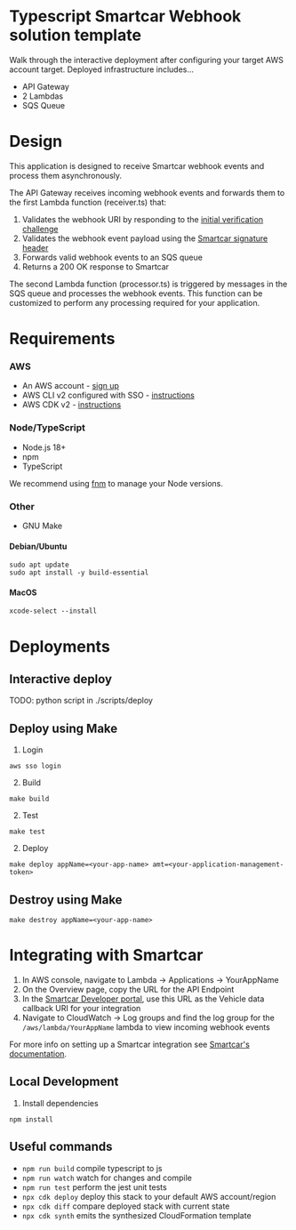 # Typescript Smartcar Webhook solution template
Walk through the interactive deployment after configuring your target AWS account target.
Deployed infrastructure includes...
 * API Gateway 
 * 2 Lambdas
 * SQS Queue

# Design
This application is designed to receive Smartcar webhook events and process them asynchronously. 

The API Gateway receives incoming webhook events and forwards them to the first Lambda function (receiver.ts) that:
1. Validates the webhook URI by responding to the [initial verification challenge](https://smartcar.com/docs/integrations/webhooks/callback-verification)
2. Validates the webhook event payload using the [Smartcar signature header](https://smartcar.com/docs/integrations/webhooks/payload-verification)
3. Forwards valid webhook events to an SQS queue
4. Returns a 200 OK response to Smartcar

The second Lambda function (processor.ts) is triggered by messages in the SQS queue and processes the webhook events.
This function can be customized to perform any processing required for your application.

# Requirements
### AWS
* An AWS account - [sign up](https://signin.aws.amazon.com/signup?request_type=register)
* AWS CLI v2 configured with SSO - [instructions](https://docs.aws.amazon.com/cli/latest/userguide/getting-started-install.html)
* AWS CDK v2 - [instructions](https://docs.aws.amazon.com/cdk/v2/guide/getting-started.html)

### Node/TypeScript
* Node.js 18+ 
* npm
* TypeScript

We recommend using [fnm](https://github.com/Schniz/fnm?tab=readme-ov-file#installation) to manage your Node versions.

### Other
* GNU Make

#### Debian/Ubuntu
```
sudo apt update
sudo apt install -y build-essential
```

#### MacOS
```
xcode-select --install
```


# Deployments

## Interactive deploy

TODO: python script in ./scripts/deploy

## Deploy using Make
1. Login
```
aws sso login
```

2. Build
```
make build
```

2. Test
```
make test
```

2. Deploy
```
make deploy appName=<your-app-name> amt=<your-application-management-token>
```

## Destroy using Make
```
make destroy appName=<your-app-name>
```

# Integrating with Smartcar
1. In AWS console, navigate to Lambda -> Applications -> YourAppName
2. On the Overview page, copy the URL for the API Endpoint
3. In the [Smartcar Developer portal](https://dashboard.smartcar.com/), use this URL as the Vehicle data callback URI for your integration
4. Navigate to CloudWatch -> Log groups and find the log group for the `/aws/lambda/YourAppName` lambda to view incoming webhook events

For more info on setting up a Smartcar integration see [Smartcar's documentation](https://smartcar.com/docs/integrations/webhooks/overview).


## Local Development
1. Install dependencies
```
npm install
```

## Useful commands

* `npm run build`   compile typescript to js
* `npm run watch`   watch for changes and compile
* `npm run test`    perform the jest unit tests
* `npx cdk deploy`  deploy this stack to your default AWS account/region
* `npx cdk diff`    compare deployed stack with current state
* `npx cdk synth`   emits the synthesized CloudFormation template
